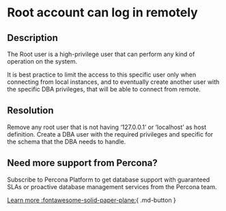 # Root account can log in remotely

## Description

The Root user is a high-privilege user that can perform any kind of operation on the system.

It is best practice to limit the access to this specific user only when connecting from local instances, 
and to eventually create another user with the specific DBA privileges, that will be able to connect from remote.

## Resolution

Remove any root user that is not having ‘127.0.0.1’ or ‘localhost’ as host definition. Create a DBA user with the required privileges and specific for the schema that the DBA needs to handle.  

## Need more support from Percona?

Subscribe to Percona Platform to get database support with guaranteed SLAs or proactive database management services from the Percona team.

[Learn more :fontawesome-solid-paper-plane:](https://per.co.na/subscribe){ .md-button }
